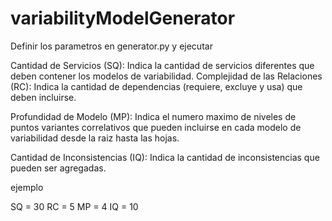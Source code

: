 # variabilityModelGenerator

Definir los parametros en generator.py y ejecutar 

Cantidad de Servicios (SQ): Indica la cantidad de servicios diferentes que deben
contener los modelos de variabilidad.
 Complejidad de las Relaciones (RC): Indica la cantidad de dependencias (requiere,
excluye y usa) que deben incluirse.

 Profundidad de Modelo (MP): Indica el numero maximo de niveles de puntos
variantes correlativos que pueden incluirse en cada modelo de variabilidad desde
la raiz hasta las hojas. 

Cantidad de Inconsistencias (IQ): Indica la cantidad de inconsistencias que
pueden ser agregadas.

ejemplo 

SQ = 30
RC = 5
MP = 4
IQ = 10



